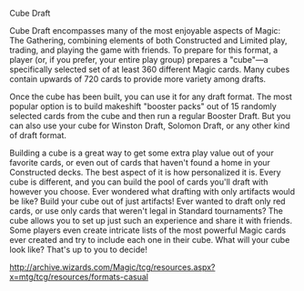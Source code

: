 Cube Draft

Cube Draft encompasses many of the most enjoyable aspects of Magic: The Gathering, combining elements of both Constructed and Limited play, trading, and playing the game with friends. To prepare for this format, a player (or, if you prefer, your entire play group) prepares a "cube"—a specifically selected set of at least 360 different Magic cards. Many cubes contain upwards of 720 cards to provide more variety among drafts.

Once the cube has been built, you can use it for any draft format. The most popular option is to build makeshift "booster packs" out of 15 randomly selected cards from the cube and then run a regular Booster Draft. But you can also use your cube for Winston Draft, Solomon Draft, or any other kind of draft format.

Building a cube is a great way to get some extra play value out of your favorite cards, or even out of cards that haven't found a home in your Constructed decks. The best aspect of it is how personalized it is. Every cube is different, and you can build the pool of cards you'll draft with however you choose. Ever wondered what drafting with only artifacts would be like? Build your cube out of just artifacts! Ever wanted to draft only red cards, or use only cards that weren't legal in Standard tournaments? The cube allows you to set up just such an experience and share it with friends. Some players even create intricate lists of the most powerful Magic cards ever created and try to include each one in their cube. What will your cube look like? That's up to you to decide!

http://archive.wizards.com/Magic/tcg/resources.aspx?x=mtg/tcg/resources/formats-casual
